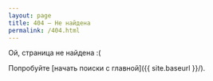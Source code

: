 ```yaml
---
layout: page
title: 404 — Не найдена
permalink: /404.html
---
```


Ой, страница не найдена :(

Попробуйте [начать поиски с главной]({{ site.baseurl }}/).


